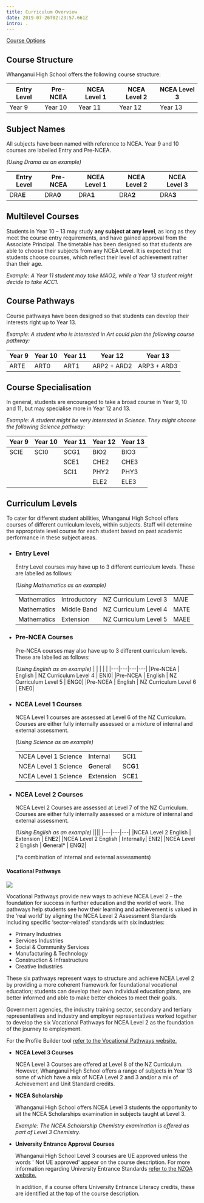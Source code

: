 ```yaml
---
title: Curriculum Overview
date: 2019-07-26T02:23:57.661Z
intro: .
---
```

[Course Options](/curriculum/options-for-2018) 

## Course Structure

Whanganui High School offers the following course structure:

| Entry Level | Pre-NCEA | NCEA Level 1 | NCEA Level 2 | NCEA Level 3 |
|---|---|---|---|---|
| Year 9 | Year 10 | Year 11 | Year 12 | Year 13 |

## Subject Names

All subjects have been named with reference to NCEA.  Year 9 and 10 courses are labelled Entry and Pre-NCEA.

_(Using Drama as an example)_

| Entry Level | Pre-NCEA | NCEA Level 1 | NCEA Level 2 | NCEA Level 3 |
|---|---|---|---|---|
| DRA**E** | DRA**0** | DRA**1**| DRA**2**| DRA**3**|

## Multilevel Courses

Students in Year 10 – 13 may study **any subject at any level**, as long as they meet the course entry requirements, and have gained approval from the Associate Principal. The timetable has been designed so that students are able to choose their subjects from any NCEA Level.  It is expected that students choose courses, which reflect their level of achievement rather than their age.

_Example: A Year 11 student may take MAO2, while a Year 13 student might decide to take ACC1._

## Course Pathways

Course pathways have been designed so that students can develop their interests right up to Year 13.

_Example:   A student who is interested in Art could plan the following course pathway:_

|Year 9 | Year 10 | Year 11 | Year 12 | Year 13|
|---|---|---|---|---|
|ARTE | ART0 | ART1 | ARP2 + ARD2 | ARP3 + ARD3 | 


## Course Specialisation

In general, students are encouraged to take a broad course in Year 9, 10 and 11, but may specialise more in Year 12 and 13.

_Example: A student might be very interested in Science.  They might choose the following Science pathway:_

|Year 9 | Year 10 | Year 11 | Year 12 | Year 13|
|---|---|---|---|---|
|SCIE| SCI0 | SCG1 |BIO2 | BIO3 |
| | | SCE1 | CHE2 | CHE3 |
| | | SCI1 | PHY2 | PHY3 |
| | | | ELE2 | ELE3 | 

## Curriculum Levels

To cater for different student abilities, Whanganui High School offers courses of different curriculum levels, within subjects. Staff will determine the appropriate level course for each student based on past academic performance in these subject areas.

* ### Entry Level

    Entry Level courses may have up to 3 different curriculum levels. These are labelled as follows:

    _(Using Mathematics as an example)_

    |||||
    |---|---|---|---|
    |Mathematics | Introductory | NZ Curriculum Level 3 | MAIE|
    |Mathematics | Middle Band | NZ Curriculum Level 4 | MATE|
    |Mathematics | Extension | NZ Curriculum Level 5 | MAEE|

* ### Pre-NCEA Courses

    Pre-NCEA courses may also have up to 3 different curriculum levels. These are labelled as follows:
    
    _(Using English as an example)_
    | | | | |
    |---|---|---|---|
    |Pre-NCEA | English | NZ Curriculum Level 4 | ENI0|
    |Pre-NCEA | English | NZ Curriculum Level 5 | ENG0|
    |Pre-NCEA | English | NZ Curriculum Level 6 | ENE0|

* ### NCEA Level 1 Courses

    NCEA Level 1 courses are assessed at Level 6 of the NZ Curriculum. Courses are either fully internally assessed or a mixture of internal and external assessment.
    
    _(Using Science as an example)_

    | | | |
    |---|---|---|
    |NCEA Level 1 Science| **I**nternal | SC**I**1| 
    |NCEA Level 1 Science | **G**eneral | SC**G**1| 
    |NCEA Level 1 Science | **E**xtension | SC**E**1|


* ### NCEA Level 2 Courses

    NCEA Level 2 Courses are assessed at Level 7 of the NZ Curriculum. Courses are either fully internally assessed or a mixture of internal and external assessment.
    
    _(Using English as an example)_
    ||||
    |---|---|---|
    |NCEA Level 2 English | **E**xtension | EN**E**2|
    |NCEA Level 2 English | **I**nternally| EN**I**2|
    |NCEA Level 2 English | **G**eneral* | EN**G**2|

    (*a combination of internal and external assessments)

#### Vocational Pathways

![](http://c1940652.r52.cf0.rackcdn.com/55aef040ff2a7c4de100004a/Voc-Path.png)

Vocational Pathways provide new ways to achieve NCEA Level 2 – the foundation for success in further education and the world of work. The pathways help students see how their learning and achievement is valued in the ‘real world’ by aligning the NCEA Level 2 Assessment Standards including specific ‘sector-related’ standards with six industries:
* Primary Industries
* Services Industries
* Social & Community Services
* Manufacturing & Technology
* Construction & Infrastructure
* Creative Industries

These six pathways represent ways to structure and achieve NCEA Level 2 by providing a more coherent framework for foundational vocational education; students can develop their own individual education plans, are better informed and able to make better choices to meet their goals.  

Government agencies, the industry training sector, secondary and tertiary representatives and industry and employer representatives worked together to develop the six Vocational Pathways for NCEA Level 2 as the foundation of the journey to employment.

For the Profile Builder tool [refer to the Vocational Pathways website.](http://youthguarantee.net.nz/vocational-pathways/profile-builder/)

* **NCEA Level 3 Courses**

    NCEA Level 3 Courses are offered at Level 8 of the NZ Curriculum.  However, Whanganui High School offers a range of subjects in Year 13 some of which have a mix of NCEA Level 2 and 3 and/or a mix of Achievement and Unit Standard credits.

* **NCEA Scholarship**

    Whanganui High School offers NCEA Level 3 students the opportunity to sit the NCEA Scholarships examination in subjects taught at Level 3.

    _Example: The NCEA Scholarship Chemistry examination is offered as part of Level 3 Chemistry._

* **University Entrance Approval Courses**

    Whanganui High School Level 3 courses are UE approved unless the words ' Not UE approved' appear on the course description. For more information regarding University Entrance Standards [refer to the NZQA website.](https://www.nzqa.govt.nz/qualifications-standards/awards/university-entrance/approved-subjects/)

    In addition, if a course offers University Entrance Literacy credits, these are identified at the top of the course description.
